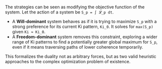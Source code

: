 The strategies can be seen as modifying the objective function of the system. Let the action of a system be `S_p = ∫ 𝓛_p dt`.

- A **Will-dominant** system behaves as if it is trying to maximize `S_p` with a strong preference for its current Ki pattern, `Ki_0`. It solves for `max(S_p)` given `Ki ≈ Ki_0`.
- A **Freedom-dominant** system removes this constraint, exploring a wider range of Ki patterns to find a potentially greater global maximum for `S_p`, even if it means traversing paths of lower coherence temporarily.

This formalizes the duality not as arbitrary forces, but as two valid heuristic approaches to the complex optimization problem of existence.